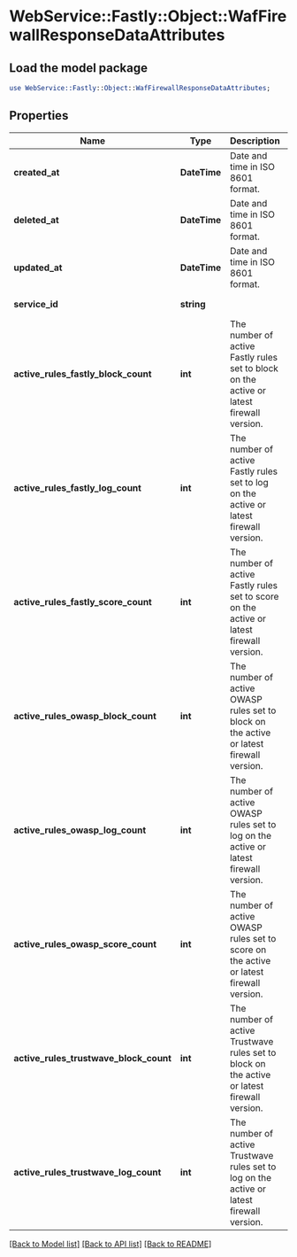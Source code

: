 # WebService::Fastly::Object::WafFirewallResponseDataAttributes

## Load the model package
```perl
use WebService::Fastly::Object::WafFirewallResponseDataAttributes;
```

## Properties
Name | Type | Description | Notes
------------ | ------------- | ------------- | -------------
**created_at** | **DateTime** | Date and time in ISO 8601 format. | [optional] [readonly] 
**deleted_at** | **DateTime** | Date and time in ISO 8601 format. | [optional] [readonly] 
**updated_at** | **DateTime** | Date and time in ISO 8601 format. | [optional] [readonly] 
**service_id** | **string** |  | [optional] [readonly] 
**active_rules_fastly_block_count** | **int** | The number of active Fastly rules set to block on the active or latest firewall version. | [optional] [readonly] 
**active_rules_fastly_log_count** | **int** | The number of active Fastly rules set to log on the active or latest firewall version. | [optional] [readonly] 
**active_rules_fastly_score_count** | **int** | The number of active Fastly rules set to score on the active or latest firewall version. | [optional] [readonly] 
**active_rules_owasp_block_count** | **int** | The number of active OWASP rules set to block on the active or latest firewall version. | [optional] [readonly] 
**active_rules_owasp_log_count** | **int** | The number of active OWASP rules set to log on the active or latest firewall version. | [optional] [readonly] 
**active_rules_owasp_score_count** | **int** | The number of active OWASP rules set to score on the active or latest firewall version. | [optional] [readonly] 
**active_rules_trustwave_block_count** | **int** | The number of active Trustwave rules set to block on the active or latest firewall version. | [optional] [readonly] 
**active_rules_trustwave_log_count** | **int** | The number of active Trustwave rules set to log on the active or latest firewall version. | [optional] [readonly] 

[[Back to Model list]](../README.md#documentation-for-models) [[Back to API list]](../README.md#documentation-for-api-endpoints) [[Back to README]](../README.md)


